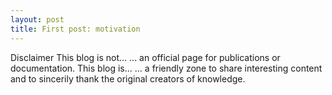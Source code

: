 ```yaml
---
layout: post
title: First post: motivation
---
```

Disclaimer
This blog is not...
... an official page for publications or documentation. 
This blog is...
... a friendly zone to share interesting content and to sincerily thank the original creators of knowledge.
